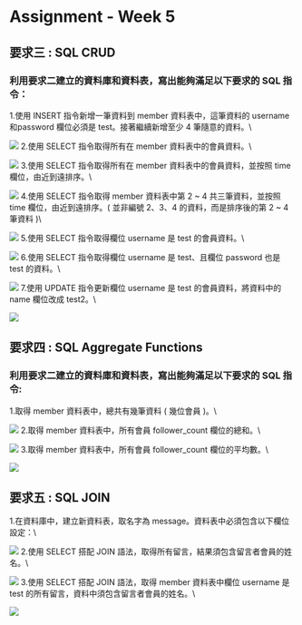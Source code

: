 # Assignment - Week 5

## 要求三 : SQL CRUD
### 利用要求二建立的資料庫和資料表，寫出能夠滿足以下要求的 SQL 指令：


1.使用 INSERT 指令新增一筆資料到 member 資料表中，這筆資料的 username 和password 欄位必須是 test。接著繼續新增至少 4 筆隨意的資料。\

![](https://i.imgur.com/hejzXiL.png)
2.使用 SELECT 指令取得所有在 member 資料表中的會員資料。\

![](https://i.imgur.com/hQnkc0y.png)
3.使用 SELECT 指令取得所有在 member 資料表中的會員資料，並按照 time 欄位，由近到遠排序。\

![](https://i.imgur.com/J3hEjGr.png)
4.使用 SELECT 指令取得 member 資料表中第 2 ~ 4 共三筆資料，並按照 time 欄位，由近到遠排序。( 並非編號 2、3、4 的資料，而是排序後的第 2 ~ 4 筆資料 )\

![](https://i.imgur.com/tgJjOzZ.png)
5.使用 SELECT 指令取得欄位 username 是 test 的會員資料。\

![](https://i.imgur.com/7cXAl0x.png)
6.使用 SELECT 指令取得欄位 username 是 test、且欄位 password 也是 test 的資料。\

![](https://i.imgur.com/ue6CsWv.png)
7.使用 UPDATE 指令更新欄位 username 是 test 的會員資料，將資料中的 name 欄位改成 test2。\

![](https://i.imgur.com/9IkUgh1.png)

## 要求四 : SQL Aggregate Functions
### 利用要求二建立的資料庫和資料表，寫出能夠滿足以下要求的 SQL 指令:

1.取得 member 資料表中，總共有幾筆資料 ( 幾位會員 )。\

![](https://i.imgur.com/CdwmVgN.png)
2.取得 member 資料表中，所有會員 follower_count 欄位的總和。\

![](https://i.imgur.com/A5h2HK9.png)
3.取得 member 資料表中，所有會員 follower_count 欄位的平均數。\

![](https://i.imgur.com/Z1TCSTM.png)

## 要求五 : SQL JOIN

1.在資料庫中，建立新資料表，取名字為 message。資料表中必須包含以下欄位設定：\

![](https://i.imgur.com/IaQdKnc.png)
2.使用 SELECT 搭配 JOIN 語法，取得所有留言，結果須包含留言者會員的姓名。\

![](https://i.imgur.com/YJUEPWQ.png)
3.使用 SELECT 搭配 JOIN 語法，取得 member 資料表中欄位 username 是 test 的所有留言，資料中須包含留言者會員的姓名。\

![](https://i.imgur.com/wAZifHU.png)







